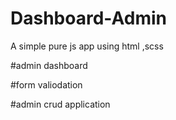 # Dashboard-Admin
A simple pure js app using html ,scss 

#admin dashboard


#form valiodation


#admin crud application

